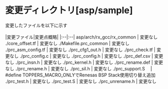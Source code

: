 # 変更ディレクトリ[asp/sample]  
変更したファイルを以下に示す 
<br>  
|変更ファイル|変更点概略|
|:--|:--|
asp/arch/rx_gcc/rx_common   |   変更なし
./core_offset.tf   |   変更なし
./Makefile.prc_common   |   変更なし
./prc_asm_config.tf   |   変更なし
./prc_cfg1_out.h   |   変更なし
./prc_check.tf   |   変更なし
./prc_config.c   |   変更なし
./prc_config.h   |   変更なし
./prc_def.csv   |   変更なし
./prc_insn.h   |   変更なし
./prc_kernel.h   |   変更なし
./prc_rename.def   |   変更なし
./prc_rename.h   |   変更なし
./prc_sil.h   |   変更なし
./prc_support.S 	　|　 #define TOPPERS_MACRO_ONLYでRenesas BSP Stack使用切り替え追加
./prc_test.h   |   変更なし
./prc_test.S   |   変更なし
./prc_unrename.h   |   変更なし
<br>  

